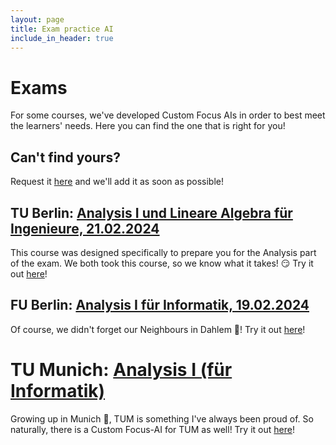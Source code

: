 ```yaml
---
layout: page
title: Exam practice AI
include_in_header: true
---
```


# Exams
For some courses, we've developed Custom Focus AIs in order to best meet the learners' needs. Here you can find the one that is right for you!

## Can't find yours? 
Request it [here](https://forms.gle/Lt5qTWv1cWdAdk2n7) and we'll add it as soon as possible!

## TU Berlin: [Analysis I und Lineare Algebra für Ingenieure, 21.02.2024](https://app.sophiaedulabs.com/focusai/ana-tub)
This course was designed specifically to prepare you for the Analysis part of the exam. We both took this course, so we know what it takes! 😏
Try it out [here](https://app.sophiaedulabs.com/focusai/ana-tub)!

## FU Berlin: [Analysis I für Informatik, 19.02.2024](https://app.sophiaedulabs.com/focusai/ana-fub)
Of course, we didn't forget our Neighbours in Dahlem 🧸!
Try it out [here](https://app.sophiaedulabs.com/focusai/ana-fub)!

# TU Munich: [Analysis I (für Informatik)](https://app.sophiaedulabs.com/focusai/ana-tum)
Growing up in Munich 🥨, TUM is something I've always been proud of. So naturally, there is a Custom Focus-AI for TUM as well!
Try it out [here](https://app.sophiaedulabs.com/focusai/ana-tum)! 

 <!-- ### LMU Munich: [Analysis I (für Informatik und Statistik)](https://app.sophiaedulabs.com/focusai/ana-general)
And of course, LMU with its campus in the heart of the city also gets a Custom Focus-AI! 🍻
Try it out [here](https://app.sophiaedulabs.com/focusai/ana-tub)! -->


<!-- ## ETH Zurich: [Analysis I (fürs Informatik)](https://app.sophiaedulabs.com/focusai/ana-general)
We're currently based in Switzerland 🇨🇭 and enjoying the ETH ecosystem, so we had to make a custom course for ETH!
Try it out [here](https://app.sophiaedulabs.com/focusai/ana-tub)! -->


<br>